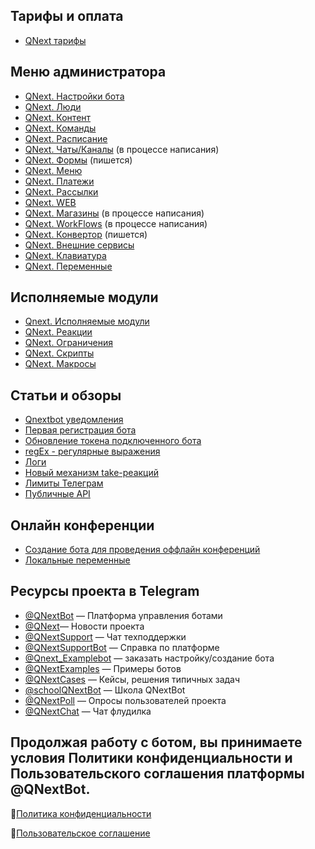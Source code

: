 ## Тарифы и оплата
* [QNext тарифы](/docs-test/article/price)
## Меню администратора
* [QNext. Настройки бота](/docs-test/admin/setting)
* [QNext. Люди](/docs-test/admin/people)
* [QNext. Контент](/docs-test/admin/content)
* [QNext. Команды](/docs-test/admin/command)
* [QNext. Расписание](/docs-test/admin/schedule)
* [QNext. Чаты/Каналы](/docs-test/admin/chats-and-channels) (в процессе написания)
* [QNext. Формы](/docs-test/admin/forms) (пишется)
* [QNext. Меню](/docs-test/admin/menu)
* [QNext. Платежи](/docs-test/admin/pay)
* [QNext. Рассылки](/docs-test/admin/newsletters)
* [QNext. WEB](/docs-test/admin/web)
* [QNext. Магазины](/docs-test/admin/stores) (в процессе написания)
* [QNext. WorkFlows](/docs-test/admin/workflow) (в процессе написания)
* [QNext. Конвертор](/docs-test/admin/converter) (пишется)
* [QNext. Внешние сервисы](/docs-test/admin/external-services)
* [QNext. Клавиатура](/docs-test/admin/keyboard)
* [QNext. Переменные](/docs-test/admin/variables)
## Исполняемые модули
* [Qnext. Исполняемые модули](/docs-test/ext)
* [QNext. Реакции](/docs-test/ext/reactions)
* [QNext. Ограничения](/docs-test/ext/restrictions)
* [QNext. Скрипты](/docs-test/ext/script)
* [QNext. Макросы](/docs-test/ext/macros)
## Статьи и обзоры
* [Qnextbot уведомления](/docs-test/article/notifications)
* [Первая регистрация бота](/docs-test/article/price/newtoken)
* [Обновление токена подключенного бота](/docs-test/article/price/reltoken)
* [regEx - регулярные выражения](/docs-test/admin/regexp)
* [Логи](/docs-test/ext/reactions/log)
* [Новый механизм take-реакций](/docs-test/ext/reactions/new-mechanics)
* [Лимиты Телеграм](https://limits.tginfo.me/ru-RU/)
* [Публичные API](/docs-test/admin/public-api)
## Онлайн конференции
* [Создание бота для проведения оффлайн конференций](https://www.youtube.com/watch?v=DnGL2II51Xg)
* [Локальные переменные](https://www.youtube.com/watch?v=3ify7Ci8D_I)
## Ресурсы проекта в Telegram
* [@QNextBot](https://t.me/QNextBot) — Платформа управления ботами
* [@QNext](http://t.me/QNext)— Новости проекта
* [@QNextSupport](http://t.me/Qnextsupport) — Чат техподдержки
* [@QNextSupportBot](https://t.me/QNextSupportBot) — Cправка по платформе
* [@Qnext_Examplebot](https://t.me/Qnext_Examplebot?start=zakaz) — заказать настройку/создание бота
* [@QNextExamples](https://t.me/QNextExamples) — Примеры ботов
* [@QNextCases](https://t.me/QNextCases) — Кейсы, решения типичных задач
* [@schoolQNextBot](http://t.me/schoolQNextBot) — Школа QNextBot
* [@QNextPoll](https://t.me/QNextPoll) — Опросы пользователей проекта
* [@QNextChat](https://t.me/QNextChat) — Чат флудилка


## Продолжая работу с ботом, вы принимаете условия Политики конфиденциальности и Пользовательского соглашения платформы @QNextBot.

🔸[Политика конфиденциальности](http://qnext.app/docs/privacy.html)

🔸[Пользовательское соглашение](http://qnext.app/docs/terms.html) 
